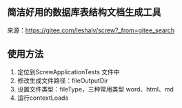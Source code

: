 ## 简洁好用的数据库表结构文档生成工具

来源：https://gitee.com/leshalv/screw?_from=gitee_search

## 使用方法
  1. 定位到ScrewApplicationTests 文件中
  2. 修改生成文件路径：fileOutputDir
  3. 设置文件类型：fileType，三种常用类型 word、html、md
  4. 运行contextLoads